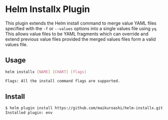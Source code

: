 # Helm Installx Plugin

This plugin extends the Helm install command to merge value YAML files specified with the ```-f``` or ```--values``` options into a single values file using ```yq```. This allows value files to be YAML fragments which can override and extend previous value files provided the merged values files form a valid values file.

## Usage

```sh
helm installx [NAME] [CHART] [flags]

Flags: All the install command flags are supported.
```

## Install

```sh
$ helm plugin install https://github.com/maikuroashi/helm-installx.git
Installed plugin: env
```
